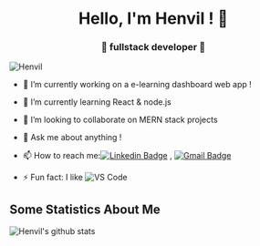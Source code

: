 
<h1 align="center"> Hello, I'm Henvil ! 👋 </h1>
<h3 align="center">🚀 fullstack developer 🚀</h3>

<p align="left"> <img src="https://komarev.com/ghpvc/?username=Henvil" alt="Henvil" /> </p>

- 🔭 I’m currently working on a e-learning dashboard web app !
- 🌱 I’m currently learning React & node.js
- 👯 I’m looking to collaborate on MERN stack projects
- 💬 Ask me about anything !
- 📫 How to reach me:[![Linkedin Badge](https://img.shields.io/badge/-LinkedIn-blue?style=flat-square&logo=Linkedin&logoColor=white&link=)](https://www.linkedin.com/in/letterio-briguglio/) 
, [![Gmail Badge](https://img.shields.io/badge/-Gmail-c14438?style=flat-square&logo=Gmail&logoColor=white&link=mailto:shuklaraghav321.com)](mailto:turningsheeps@gmail.com)

- ⚡ Fun fact: I like ![VS Code](http://img.shields.io/badge/-VS%20Code-007ACC?style=flat-square&logo=visual-studio-code&logoColor=ffffff)

## Some Statistics About Me
![Henvil's github stats](https://github-readme-stats.vercel.app/api?username=Henvil&&show_icons=true&title_color=ffffff&icon_color=bb2acf&text_color=daf7dc&bg_color=151515)<br>
